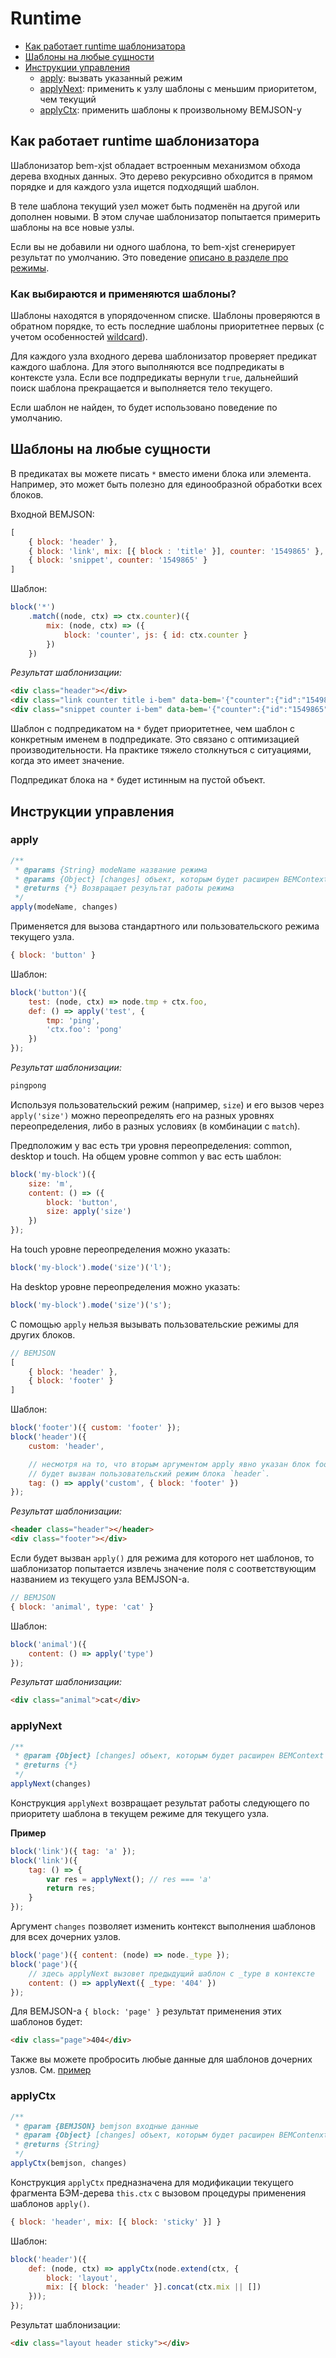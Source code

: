 # Runtime

* [Как работает runtime шаблонизатора](#Как-работает-runtime-шаблонизатора)
* [Шаблоны на любые сущности](#Шаблоны-на-любые-сущности)
* [Инструкции управления](#Инструкции-управления)
  * [apply](#apply): вызвать указанный режим
  * [applyNext](#applynext): применить к узлу шаблоны с меньшим приоритетом, чем текущий
  * [applyCtx](#applyctx): применить шаблоны к произвольному BEMJSON-у

## Как работает runtime шаблонизатора

Шаблонизатор bem-xjst обладает встроенным механизмом обхода дерева входных данных. Это дерево рекурсивно обходится в прямом порядке и для каждого узла ищется подходящий шаблон.

В теле шаблона текущий узел может быть подменён на другой или дополнен новыми. В этом случае шаблонизатор попытается примерить шаблоны на все новые узлы.

Если вы не добавили ни одного шаблона, то bem-xjst сгенерирует результат по умолчанию. Это поведение [описано в разделе про режимы](5-templates-syntax.md#body).

### Как выбираются и применяются шаблоны?

Шаблоны находятся в упорядоченном списке. Шаблоны проверяются в обратном порядке, то есть последние шаблоны приоритетнее первых (с учетом особенностей [wildcard](#Шаблоны-на-любые-сущности)).

Для каждого узла входного дерева шаблонизатор проверяет предикат каждого шаблона. Для этого выполняются все подпредикаты в контексте узла. Если все подпредикаты вернули `true`, дальнейший поиск шаблона прекращается и выполняется тело текущего.

Если шаблон не найден, то будет использовано поведение по умолчанию.

## Шаблоны на любые сущности

В предикатах вы можете писать `*` вместо имени блока или элемента. Например, это может быть полезно для единообразной обработки всех блоков.

Входной BEMJSON:

```js
[
    { block: 'header' },
    { block: 'link', mix: [{ block : 'title' }], counter: '1549865' },
    { block: 'snippet', counter: '1549865' }
]
```

Шаблон:

```js
block('*')
    .match((node, ctx) => ctx.counter)({
        mix: (node, ctx) => ({
            block: 'counter', js: { id: ctx.counter }
        })
    })
```

*Результат шаблонизации:*

```html
<div class="header"></div>
<div class="link counter title i-bem" data-bem='{"counter":{"id":"1549865"}}'></div>
<div class="snippet counter i-bem" data-bem='{"counter":{"id":"1549865"}}'></div>
```

Шаблон с подпредикатом на `*` будет приоритетнее, чем шаблон с конкретным именем в подпредикате. Это связано с оптимизацией производительности. На практике тяжело столкнуться с ситуациями, когда это имеет значение.

Подпредикат блока на `*` будет истинным на пустой объект.

## Инструкции управления

### apply

```js
/**
 * @params {String} modeName название режима
 * @params {Object} [changes] объект, которым будет расширен BEMContext контекст выполнения шаблонов
 * @returns {*} Возвращает результат работы режима
 */
apply(modeName, changes)
```

Применяется для вызова стандартного или пользовательского режима текущего узла.

```js
{ block: 'button' }
```

Шаблон:

```js
block('button')({
    test: (node, ctx) => node.tmp + ctx.foo,
    def: () => apply('test', {
        tmp: 'ping',
        'ctx.foo': 'pong'
    })
});
```

*Результат шаблонизации:*

```html
pingpong
```

Используя пользовательский режим (например, `size`) и его вызов через `apply('size')` можно переопределять его на разных уровнях переопределения, либо в разных условиях (в комбинации с `match`).

Предположим у вас есть три уровня переопределения: common, desktop и touch. На общем уровне common у вас есть шаблон:

```js
block('my-block')({
    size: 'm',
    content: () => ({
        block: 'button',
        size: apply('size')
    })
});
```

На touch уровне переопределения можно указать:

```js
block('my-block').mode('size')('l');
```

На desktop уровне переопределения можно указать:

```js
block('my-block').mode('size')('s');
```

С помощью `apply` нельзя вызывать пользовательские режимы для других блоков.

```js
// BEMJSON
[
    { block: 'header' },
    { block: 'footer' }
]
```

Шаблон:

```js
block('footer')({ custom: 'footer' });
block('header')({
    custom: 'header',

    // несмотря на то, что вторым аргументом apply явно указан блок footer
    // будет вызван пользовательский режим блока `header`.
    tag: () => apply('custom', { block: 'footer' })
});
```

*Результат шаблонизации:*

```html
<header class="header"></header>
<div class="footer"></div>
```

Если будет вызван `apply()` для режима для которого нет шаблонов, то
шаблонизатор попытается извлечь значение поля с соответствующим названием из
текущего узла BEMJSON-а.

```js
// BEMJSON
{ block: 'animal', type: 'cat' }
```

Шаблон:

```js
block('animal')({
    content: () => apply('type')
});
```

*Результат шаблонизации:*

```html
<div class="animal">cat</div>
```

### applyNext

```js
/**
 * @param {Object} [changes] объект, которым будет расширен BEMContext шаблонов
 * @returns {*}
 */
applyNext(changes)
```

Конструкция `applyNext` возвращает результат работы следующего по приоритету шаблона в текущем режиме для текущего узла.

**Пример**

```js
block('link')({ tag: 'a' });
block('link')({
    tag: () => {
        var res = applyNext(); // res === 'a'
        return res;
    }
});
```

Аргумент `changes` позволяет изменить контекст выполнения шаблонов для всех
дочерних узлов.

```js
block('page')({ content: (node) => node._type });
block('page')({
    // здесь applyNext вызовет предыдущий шаблон с _type в контексте
    content: () => applyNext({ _type: '404' })
});
```

Для BEMJSON-а `{ block: 'page' }` результат применения этих шаблонов будет:

```html
<div class="page">404</div>
```

Также вы можете пробросить любые данные для шаблонов дочерних узлов. См. [пример](6-templates-context.md#Таннелинг-флагов-или-любых-данных-шаблонам-дочерних-узлов)

### applyCtx

```js
/**
 * @param {BEMJSON} bemjson входные данные
 * @param {Object} [changes] объект, которым будет расширен BEMContenxt шаблонов
 * @returns {String}
 */
applyCtx(bemjson, changes)
```

Конструкция `applyCtx` предназначена для модификации текущего фрагмента БЭМ-дерева `this.ctx` с вызовом процедуры применения шаблонов `apply()`.

```js
{ block: 'header', mix: [{ block: 'sticky' }] }
```

Шаблон:

```js
block('header')({
    def: (node, ctx) => applyCtx(node.extend(ctx, {
        block: 'layout',
        mix: [{ block: 'header' }].concat(ctx.mix || [])
    }));
});
```

Результат шаблонизации:

```html
<div class="layout header sticky"></div>
```
